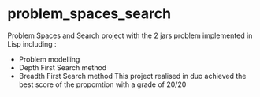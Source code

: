 # problem_spaces_search
Problem Spaces and Search project with the 2 jars problem implemented in Lisp including : 
- Problem modelling
- Depth First Search method
- Breadth First Search method
This project realised in duo achieved the best score of the propomtion with a grade of 20/20

